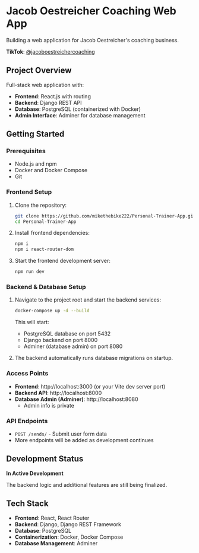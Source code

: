 # Jacob Oestreicher Coaching Web App

Building a web application for Jacob Oestreicher's coaching business.

**TikTok**: [@jacoboestreichercoaching](https://www.tiktok.com/@jacoboestreichercoaching)

## Project Overview

Full-stack web application with:
- **Frontend**: React.js with routing
- **Backend**: Django REST API
- **Database**: PostgreSQL (containerized with Docker)
- **Admin Interface**: Adminer for database management

## Getting Started

### Prerequisites
- Node.js and npm
- Docker and Docker Compose
- Git

### Frontend Setup
1. Clone the repository:
   ```bash
   git clone https://github.com/mikethebike222/Personal-Trainer-App.git
   cd Personal-Trainer-App
   ```

2. Install frontend dependencies:
   ```bash
   npm i
   npm i react-router-dom
   ```

3. Start the frontend development server:
   ```bash
   npm run dev
   ```

### Backend & Database Setup
1. Navigate to the project root and start the backend services:
   ```bash
   docker-compose up -d --build
   ```

   This will start:
   - PostgreSQL database on port 5432
   - Django backend on port 8000
   - Adminer (database admin) on port 8080

2. The backend automatically runs database migrations on startup.

### Access Points
- **Frontend**: http://localhost:3000 (or your Vite dev server port)
- **Backend API**: http://localhost:8000
- **Database Admin (Adminer)**: http://localhost:8080
  - Admin info is private

### API Endpoints
- `POST /sends/` - Submit user form data
- More endpoints will be added as development continues

## Development Status
**In Active Development**

The backend logic and additional features are still being finalized.

## Tech Stack
- **Frontend**: React, React Router
- **Backend**: Django, Django REST Framework
- **Database**: PostgreSQL
- **Containerization**: Docker, Docker Compose
- **Database Management**: Adminer